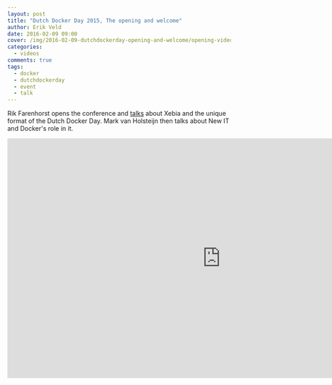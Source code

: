 ```yaml
---
layout: post
title: "Dutch Docker Day 2015, The opening and welcome"
author: Erik Veld
date: 2016-02-09 09:00
cover: /img/2016-02-09-dutchdockerday-opening-and-welcome/opening-video.png
categories:
  - videos
comments: true
tags:
  - docker
  - dutchdockerday
  - event
  - talk
---
```

Rik Farenhorst opens the conference and [talks](http://www.slideshare.net/xebia/opening-welcome-dutch-docker-day) about Xebia and the unique format of the Dutch Docker Day. Mark van Holsteijn then talks about New IT and Docker's role in it.

<div class="video-container">
  <iframe
    width="960"
    height="540"
    src="http://www.youtube.com/embed/cQtgCQWuixs"
    frameborder="0"
    allowfullscreen>
  </iframe>
</div>
